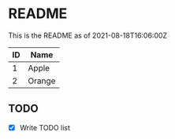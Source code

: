 # README

This is the README as of 2021-08-18T16:06:00Z

| ID | Name   |
| -- | ------ |
| 1  | Apple  |
| 2  | Orange |

## TODO

* [x] Write TODO list
